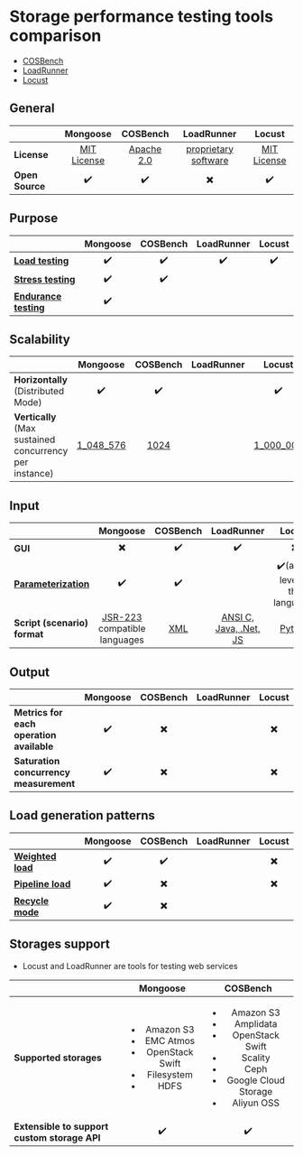# Storage performance testing tools comparison
* [COSBench](https://github.com/intel-cloud/cosbench)
* [LoadRunner](https://software.microfocus.com/en-us/products/loadrunner-load-testing/overview)
* [Locust](https://locust.io/)

## General
|                   | Mongoose  | COSBench | LoadRunner         | Locust |
| ---               | :---:     | :---:    | :---:              | :---:  |
|**License**        |[MIT License](https://en.wikipedia.org/wiki/MIT_License)|[Apache 2.0](https://en.wikipedia.org/wiki/Apache_License#Version_2.0)|[proprietary software](https://en.wikipedia.org/wiki/Proprietary_software)|[MIT License](https://en.wikipedia.org/wiki/MIT_License)|
|**Open Source**    |:heavy_check_mark:|:heavy_check_mark:    |    :heavy_multiplication_x:           |  :heavy_check_mark:|

## Purpose
|                   | Mongoose  | COSBench | LoadRunner | Locust |
| ---               | :---:     | :---:    | :---:      | :---:  |
|**[Load testing](https://en.wikipedia.org/wiki/Load_testing)** |:heavy_check_mark:|:heavy_check_mark:|:heavy_check_mark:|:heavy_check_mark:|
|**[Stress testing](https://en.wikipedia.org/wiki/Stress_testing)** |:heavy_check_mark:|:heavy_check_mark:|      |      |
|**[Endurance testing](https://en.wikipedia.org/wiki/Soak_testing)**|:heavy_check_mark:|          |       |      |

## Scalability
|                                                    | Mongoose  | COSBench | LoadRunner | Locust |
| ---                                                | :---:     | :---:    | :---:      | :---:  |
|**Horizontally** (Distributed Mode)                 |:heavy_check_mark:|:heavy_check_mark:|            |:heavy_check_mark:|
|**Vertically** (Max sustained concurrency per instance)|[1_048_576](https://github.com/emc-mongoose/mongoose/blob/feature-v4-doc/doc/features.md#12-fibers)|[1024](http://cosbench.1094679.n5.nabble.com/how-many-connections-users-can-cosbench-create-to-test-one-swift-storage-tp325p326.html)|            |[1_000_000](https://locust.io/)|

## Input
|                  | Mongoose  | COSBench | LoadRunner | Locust |
| ---              | :---:     | :---:    | :---:      | :---:  |
|**GUI**           |    :heavy_multiplication_x:  |   :heavy_check_mark: |  :heavy_check_mark:    | :heavy_multiplication_x:  |
|**[Parameterization](https://github.com/emc-mongoose/mongoose/wiki/v3.6-Configuration#2-parametrization)**|:heavy_check_mark:|   :heavy_check_mark:  |            |:heavy_check_mark:(at the level of the language)|
|**Script (scenario) format**|[JSR-223](https://en.wikipedia.org/wiki/Scripting_for_the_Java_Platform) compatible languages|[XML](https://en.wikipedia.org/wiki/XML)|[ANSI C, Java, .Net, JS](https://en.wikipedia.org/wiki/LoadRunner)|[Python](https://en.wikipedia.org/wiki/Python)|

## Output
|                                        | Mongoose  | COSBench | LoadRunner | Locust |
| ---                                    | :---:     | :---:    | :---:      | :---:  |
|**Metrics for each operation available**|:heavy_check_mark:|:heavy_multiplication_x:|            |:heavy_multiplication_x:|
|**Saturation concurrency measurement**  |:heavy_check_mark:|:heavy_multiplication_x:|            |:heavy_multiplication_x:|

## Load generation patterns
|                       | Mongoose  | COSBench | LoadRunner | Locust |
| ---                   | :---:     | :---:    | :---:      | :---:  |
|**[Weighted load](https://github.com/emc-mongoose/mongoose/blob/feature-v4-doc/doc/design/weighted_load.md)**|:heavy_check_mark:| :heavy_check_mark:|            |:heavy_multiplication_x:|
|**[Pipeline load](https://github.com/emc-mongoose/mongoose/blob/feature-v4-doc/doc/design/pipeline_load.md)**|:heavy_check_mark:| :heavy_multiplication_x:|            |:heavy_multiplication_x:|
|**[Recycle mode](https://github.com/emc-mongoose/mongoose/blob/feature-v4-doc/doc/design/recycle_mode.md)**|:heavy_check_mark: |:heavy_multiplication_x:|        |        |

## Storages support

* Locust and LoadRunner are tools for testing web services

|                                            | Mongoose  | COSBench |
| ---                                        | :---:     | :---:    |
|**Supported storages**                      |<ul><li>Amazon S3</li><li>EMC Atmos</li><li>OpenStack Swift</li><li>Filesystem</li><li>HDFS</li><ul>|<ul><li>Amazon S3</li><li>Amplidata</li><li>OpenStack Swift</li><li>Scality</li><li>Ceph</li><li>Google Cloud Storage</li><li>Aliyun OSS</li><ul>|
|**Extensible to support custom storage API**|  :heavy_check_mark:   |  :heavy_check_mark:  |
